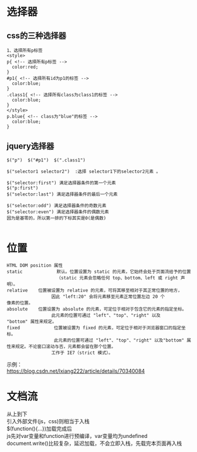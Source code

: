 # 选择器  
## css的三种选择器  
```
1、选择所有p标签
<style>
p{ <!-- 选择所有p标签 -->
  color:red;
}
#p1{ <!-- 选择所有id为p1的标签 -->
  color:blue;
}
.class1{ <!-- 选择所有class为class1的标签 -->
  color:blue;
}
</style>
p.blue{ <!-- class为"blue"的标签 -->
  color:blue;
}
```
## jquery选择器  
```
$("p")  $("#p1")  $(".class1")  

$("selector1 selector2")  :选择 selector1下的selector2元素 。 

$("selector:first") 满足选择器条件的第一个元素  
$("p:first")
$("selector:last") 满足选择器条件的最后一个元素   

$("selector:odd") 满足选择器条件的奇数元素
$("selector:even") 满足选择器条件的偶数元素
因为是基零的，所以第一排的下标其实是0(是偶数) 


```

# 位置
```
HTML DOM position 属性   
static 	           默认。位置设置为 static 的元素，它始终会处于页面流给予的位置
                   （static 元素会忽略任何 top、bottom、left 或 right 声明）。
relative 	位置被设置为 relative 的元素，可将其移至相对于其正常位置的地方，
                 因此 "left:20" 会将元素移至元素正常位置左边 20 个           像素的位置。
absolute 	位置设置为 absolute 的元素，可定位于相对于包含它的元素的指定坐标。
                 此元素的位置可通过 "left"、"top"、"right" 以及                     "bottom" 属性来规定。
fixed 	          位置被设置为 fixed 的元素，可定位于相对于浏览器窗口的指定坐标。
                  此元素的位置可通过 "left"、"top"、"right" 以及"bottom" 属性来规定。不论窗口滚动与否，元素都会留在那个位置。
                 工作于 IE7（strict 模式）。

```
示例：   
https://blog.csdn.net/lxiang222/article/details/70340084   
# 文档流
从上到下   
引入外部文件(js，css)则相当于入栈   
$(function(){...})加载完成后   
js先对var变量和function进行预编译，var变量均为undefined   
document.write()比较复杂，延迟加载，不会立即入栈，先载完本页面再入栈   
